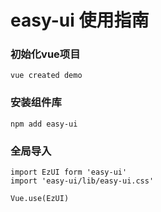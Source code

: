 # easy-ui 使用指南

### 初始化vue项目
```
vue created demo
```


### 安装组件库
```
npm add easy-ui
```

### 全局导入
```
import EzUI form 'easy-ui'
import 'easy-ui/lib/easy-ui.css'

Vue.use(EzUI)
```